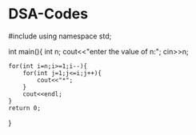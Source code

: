 # DSA-Codes
#include<iostream>
using namespace std;

int main(){
    int n;
    cout<<"enter the value of n:";
    cin>>n;

    for(int i=n;i>=1;i--){
        for(int j=1;j<=i;j++){
            cout<<"*";
        }
        cout<<endl;
    }
    return 0;
}
